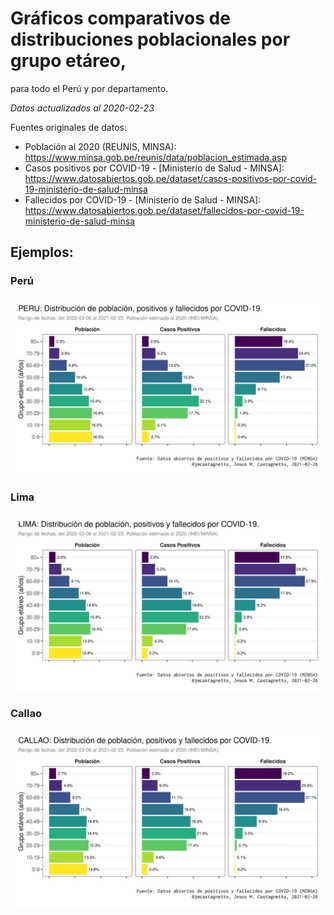 # Gráficos comparativos de distribuciones poblacionales por grupo etáreo,
para todo el Perú y por departamento.

*Datos actualizados al 2020-02-23*

Fuentes originales de datos:

- Población al 2020 (REUNIS, MINSA): https://www.minsa.gob.pe/reunis/data/poblacion_estimada.asp
- Casos positivos por COVID-19 - [Ministerio de Salud - MINSA]: https://www.datosabiertos.gob.pe/dataset/casos-positivos-por-covid-19-ministerio-de-salud-minsa
- Fallecidos por COVID-19 - [Ministerio de Salud - MINSA]: https://www.datosabiertos.gob.pe/dataset/fallecidos-por-covid-19-ministerio-de-salud-minsa

## Ejemplos:

### Perú

![Perú](plots/20210226-peru-poblacion-positivos-fallecidos-dist.png)


### Lima

![Lima](plots/20210226-lima-poblacion-positivos-fallecidos-dist.png)

### Callao

![Callao](plots/20210226-callao-poblacion-positivos-fallecidos-dist.png)